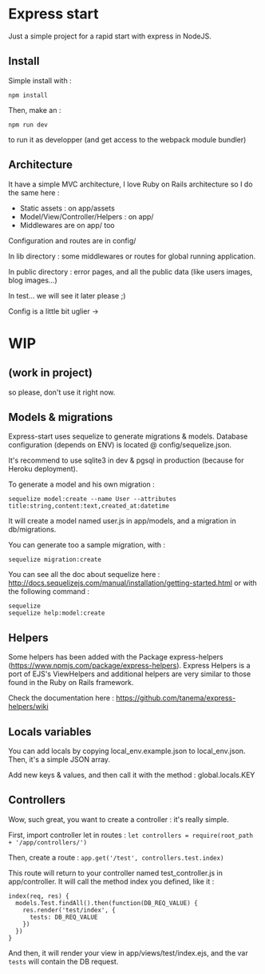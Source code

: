 # Express start

Just a simple project for a rapid start with express in NodeJS.

## Install

Simple install with :
```
npm install
```

Then, make an :
```
npm run dev
```
to run it as developper (and get access to the webpack module bundler)

## Architecture
It have a simple MVC architecture, I love Ruby on Rails architecture so I do the same here :
- Static assets : on app/assets
- Model/View/Controller/Helpers : on app/
- Middlewares are on app/ too

Configuration and routes are in config/

In lib directory : some middlewares or routes for global running application.

In public directory : error pages, and all the public data (like users images, blog images...)

In test... we will see it later please ;)

Config is a little bit uglier ->
# WIP
## (work in project)
so please, don't use it right now.

## Models & migrations
Express-start uses sequelize to generate migrations & models.
Database configuration (depends on ENV) is located @ config/sequelize.json.

It's recommend to use sqlite3 in dev & pgsql in production (because for Heroku deployment).

To generate a model and his own migration :
```
sequelize model:create --name User --attributes title:string,content:text,created_at:datetime
```
It will create a model named user.js in app/models, and a migration in db/migrations.

You can generate too a sample migration, with :
```
sequelize migration:create
```

You can see all the doc about sequelize here : http://docs.sequelizejs.com/manual/installation/getting-started.html or with the following command :
```
sequelize
sequelize help:model:create
```

## Helpers
Some helpers has been added with the Package express-helpers (https://www.npmjs.com/package/express-helpers).
Express Helpers is a port of EJS's ViewHelpers and additional helpers are very similar to those found in the Ruby on Rails framework.

Check the documentation here : https://github.com/tanema/express-helpers/wiki

## Locals variables
You can add locals by copying local_env.example.json to local_env.json.
Then, it's a simple JSON array.

Add new keys & values, and then call it with the method : global.locals.KEY

## Controllers
Wow, such great, you want to create a controller : it's really simple.

First, import controller let in routes :
```let controllers = require(root_path + '/app/controllers/')```

Then, create a route :
```app.get('/test', controllers.test.index)```

This route will return to your controller named test_controller.js in app/controller.
It will call the method index you defined, like it :

```
index(req, res) {
  models.Test.findAll().then(function(DB_REQ_VALUE) {
    res.render('test/index', {
      tests: DB_REQ_VALUE
    })
  })
}
```

And then, it will render your view in app/views/test/index.ejs, and the var ```tests``` will contain the DB request.
